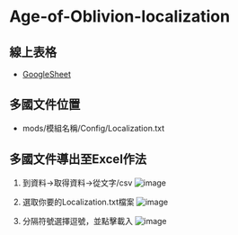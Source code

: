 # Age-of-Oblivion-localization

## 線上表格
- [GoogleSheet](https://docs.google.com/spreadsheets/d/1GtMI9dnCoHoacve84HLuT04ux_f7izS3c25Sp3dd2pQ/edit#gid=0)

## 多國文件位置
- mods/模組名稱/Config/Localization.txt

## 多國文件導出至Excel作法
1. 到資料->取得資料->從文字/csv
![image](https://github.com/nickkao74/Age-of-Oblivion-localization/assets/50793404/0ec132fb-2939-4629-8e88-de57203cba09)

2. 選取你要的Localization.txt檔案
![image](https://github.com/nickkao74/Age-of-Oblivion-localization/assets/50793404/f5334c7b-c3a1-4b09-8be6-21482d91e4bc)

3. 分隔符號選擇逗號，並點擊載入
![image](https://github.com/nickkao74/Age-of-Oblivion-localization/assets/50793404/d3913551-d97c-42a5-884f-c63d3bca058c)
